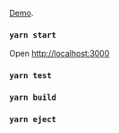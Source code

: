 
[Demo](https://pokemon-game-e8tbvpl7v.vercel.app/).
<!-- [Demo](https://pokemon-game.vercel.app/). -->


### `yarn start`

Open [http://localhost:3000](http://localhost:3000)

### `yarn test`

### `yarn build`

### `yarn eject`
